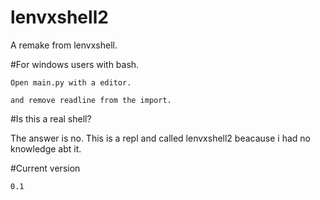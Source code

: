 # lenvxshell2
A remake from lenvxshell.

#For windows users with bash.

``Open main.py with a editor.``

``and remove readline from the import.``

#Is this a real shell?

The answer is no.
This is a repl and called lenvxshell2 beacause i had no knowledge abt it.

#Current version

``` 0.1 ```
